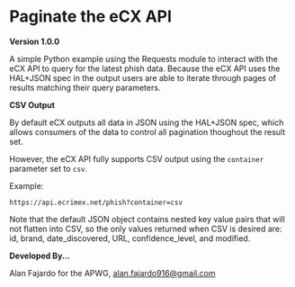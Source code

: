 # Paginate the eCX API

**Version 1.0.0**

A simple Python example using the Requests module to interact with the eCX API to query for the latest phish data.  Because the eCX API uses the HAL+JSON spec in the output users are able to iterate through pages of results matching their query parameters. 

**CSV Output**

By default eCX outputs all data in JSON using the HAL+JSON spec, which allows consumers of the data to control all pagination thoughout the result set.

  However, the eCX API fully supports CSV output using the `container` parameter set to `csv`.  
  
  Example:   
  
  `https://api.ecrimex.net/phish?container=csv`  
  
  Note that the default JSON object contains nested key value pairs that will not flatten into CSV, so the only values returned when CSV is desired are: id, brand, date_discovered, URL, confidence_level, and modified.

**Developed By...**

Alan Fajardo for the APWG, alan.fajardo916@gmail.com
